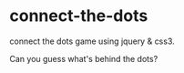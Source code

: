 connect-the-dots
==========

connect the dots game using jquery & css3.

Can you guess what's behind the dots?


